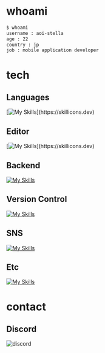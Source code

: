 # whoami
```bash
$ whoami
username : aoi-stella
age : 22
country : jp
job : mobile application developer
```

# tech
## Languages
[![My Skills](https://skillicons.dev/icons?i=bash,c,cs,python,kotlin,md,)](https://skillicons.dev)

## Editor
[![My Skills](https://skillicons.dev/icons?i=androidstudio,visualstudio,vscode,vim,idea,)](https://skillicons.dev)

## Backend
[![My Skills](https://skillicons.dev/icons?i=gcp,aws,firebase)](https://skillicons.dev)

## Version Control
[![My Skills](https://skillicons.dev/icons?i=git,github,gitlab)](https://skillicons.dev)

## SNS
[![My Skills](https://skillicons.dev/icons?i=discord,linkedin,twitter)](https://skillicons.dev)

## Etc
[![My Skills](https://skillicons.dev/icons?i=bots,figma,docker,gmail,gradle,linux,powershell,selenium,materialui&perline=5)](https://skillicons.dev)

# contact
## Discord
![discord](https://discord.c99.nl/widget/theme-3/1060551006326370389.png)
